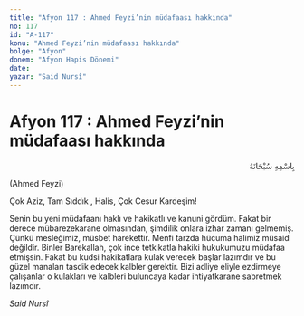 ```yaml
---
title: "Afyon 117 : Ahmed Feyzi’nin müdafaası hakkında"
no: 117
id: "A-117"
konu: "Ahmed Feyzi’nin müdafaası hakkında"
bolge: "Afyon"
donem: "Afyon Hapis Dönemi"
date: 
yazar: "Said Nursî"
---
```


# Afyon 117 : Ahmed Feyzi’nin müdafaası hakkında

<p class="arabic" dir="rtl" title="Meal: “Her türlü noksan sıfatlardan yüce olan Allah’ın adıyla.”">بِاسْمِهِ سُبْحَانَهُ</p>

(Ahmed Feyzi)

Çok Aziz, Tam Sıddık , Halis, Çok Cesur Kardeşim!

Senin bu yeni müdafaanı haklı ve hakikatlı ve kanuni gördüm. Fakat bir derece mübarezekarane olmasından, şimdilik onlara izhar zamanı gelmemiş. Çünkü mesleğimiz, müsbet harekettir. Menfi tarzda hücuma halimiz müsaid değildir. Binler Barekallah, çok ince tetkikatla hakiki hukukumuzu müdafaa etmişsin. Fakat bu kudsi hakikatlara kulak verecek başlar lazımdır ve bu güzel manaları tasdik edecek kalbler gerektir. Bizi adliye eliyle ezdirmeye çalışanlar o kulakları ve kalbleri buluncaya kadar ihtiyatkarane sabretmek lazımdır.

*Said Nursî*
